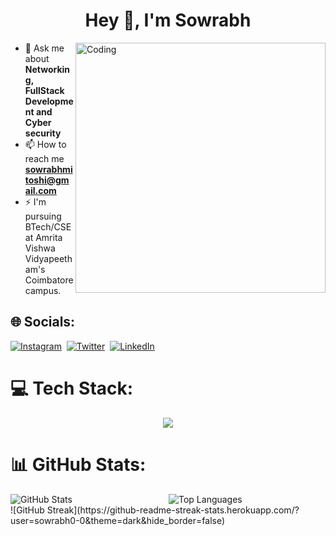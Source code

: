 <h1 align="center">Hey 👋, I'm Sowrabh</h1>

<img align="right" alt="Coding" width="400" src="https://media.tenor.com/rePDfDWO3XoAAAAd/hacking.gif">


- 💬 Ask me about **Networking, FullStack Development and Cyber security**
- 📫 How to reach me **sowrabhmitoshi@gmail.com**
- ⚡ I'm pursuing BTech/CSE at Amrita Vishwa Vidyapeetham's Coimbatore campus.

## 🌐 Socials:
[![Instagram](https://skillicons.dev/icons?i=instagram)](http://instagram.com/sowrabh_0 "Instagram")&nbsp;
[![Twitter](https://skillicons.dev/icons?i=twitter)](https://twitter.com/sowrabh0_0 "Twitter")&nbsp;
[![LinkedIn](https://skillicons.dev/icons?i=linkedin)](https://www.linkedin.com/in/sowrabhkumar "LinkedIn")

# 💻 Tech Stack:
<p align="center">
  <img src="https://skillicons.dev/icons?i=cpp,python,java,html,css,js,react,next,tailwind,nodejs,express,mysql,git,kubernetes,docker,c,githubactions,solidity,haskell,bash,ubuntu,go,postgres,androidstudio,azure,dart,figma,flutter,mongodb,vercel" />
</p>

# 📊 GitHub Stats:
<div style="display: flex; justify-content: space-between;">
  <div style="flex: 45%; padding-right: 1px;">
    <img src="https://github-readme-stats.vercel.app/api?username=sowrabh0-0&theme=dark&hide_border=false&include_all_commits=true&count_private=false" alt="GitHub Stats" />
  </div>
  <div style="flex: 45%; padding-left: 1px;">
    <img src="https://github-readme-stats.vercel.app/api/top-langs/?username=sowrabh0-0&theme=dark&hide_border=false&include_all_commits=true&count_private=false&layout=compact" alt="Top Languages" />
  </div>
</div>
![GitHub Streak](https://github-readme-streak-stats.herokuapp.com/?user=sowrabh0-0&theme=dark&hide_border=false)
